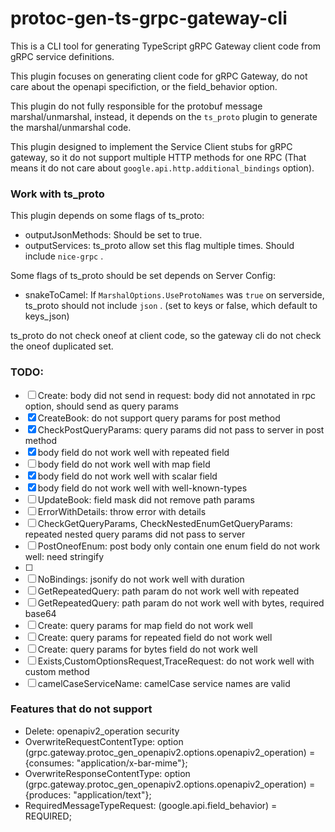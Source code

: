 # protoc-gen-ts-grpc-gateway-cli

This is a CLI tool for generating TypeScript gRPC Gateway client code from gRPC service definitions.

This plugin focuses on generating client code for gRPC Gateway, do not care about the openapi specifiction, or the field_behavior option.

This plugin do not fully responsible for the protobuf message marshal/unmarshal, instead, it depends on the `ts_proto` plugin to generate the marshal/unmarshal code.

This plugin designed to implement the Service Client stubs for gRPC gateway, so it do not support multiple HTTP methods for one RPC (That means it do not care about `google.api.http.additional_bindings` option).

### Work with ts_proto

This plugin depends on some flags of ts_proto:

- outputJsonMethods: Should be set to true.
- outputServices: ts_proto allow set this flag multiple times. Should include `nice-grpc` .

Some flags of ts_proto should be set depends on Server Config:

- snakeToCamel: If `MarshalOptions.UseProtoNames` was `true` on serverside, ts_proto should not include `json` . (set to keys or false, which default to keys_json)

ts_proto do not check oneof at client code, so the gateway cli do not check the oneof duplicated set.

### TODO: 

- [ ] Create: body did not send in request: body did not annotated in rpc option, should send as query params
- [x] CreateBook: do not support query params for post method
- [x] CheckPostQueryParams: query params did not pass to server in post method
- [x] body field do not work well with repeated field
- [ ] body field do not work well with map field
- [x] body field do not work well with scalar field
- [x] body field do not work well with well-known-types
- [ ] UpdateBook: field mask did not remove path params
- [ ] ErrorWithDetails: throw error with details
- [ ] CheckGetQueryParams, CheckNestedEnumGetQueryParams: repeated nested query params did not pass to server
- [ ] PostOneofEnum: post body only contain one enum field do not work well: need stringify
- [ ] 
- [ ] NoBindings: jsonify do not work well with duration
- [ ] GetRepeatedQuery: path param do not work well with repeated
- [ ] GetRepeatedQuery: path param do not work well with bytes, required base64
- [ ] Create: query params for map field do not work well
- [ ] Create: query params for repeated field do not work well
- [ ] Create: query params for bytes field do not work well
- [ ] Exists,CustomOptionsRequest,TraceRequest: do not work well with custom method
- [ ] camelCaseServiceName: camelCase service names are valid

### Features that do not support

- Delete: openapiv2_operation security
- OverwriteRequestContentType:     option (grpc.gateway.protoc_gen_openapiv2.options.openapiv2_operation) = {consumes: "application/x-bar-mime"};
- OverwriteResponseContentType:    option (grpc.gateway.protoc_gen_openapiv2.options.openapiv2_operation) = {produces: "application/text"};
- RequiredMessageTypeRequest:      (google.api.field_behavior) = REQUIRED;
